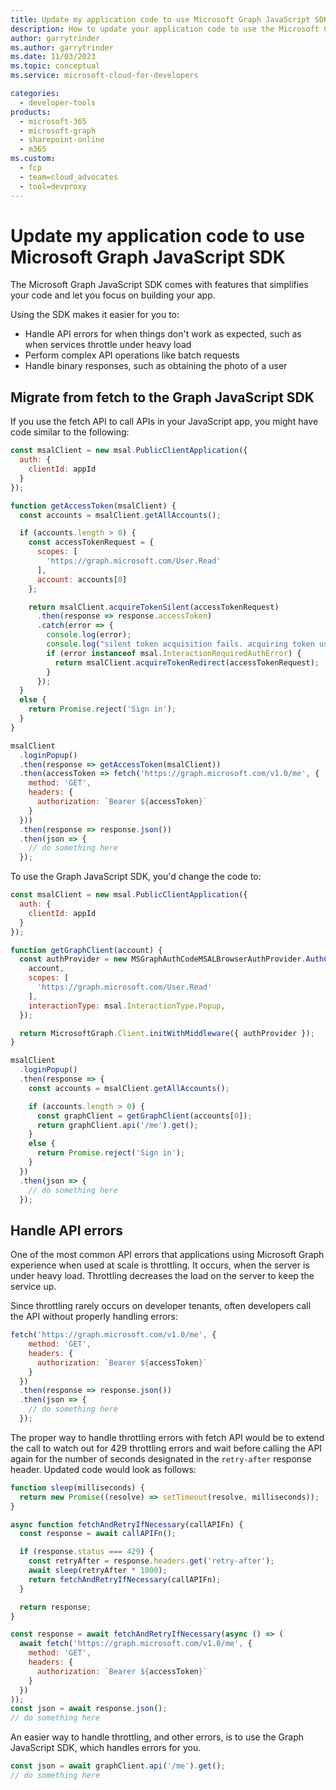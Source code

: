 ```yaml
---
title: Update my application code to use Microsoft Graph JavaScript SDK
description: How to update your application code to use the Microsoft Graph JavaScript SDK
author: garrytrinder
ms.author: garrytrinder
ms.date: 11/03/2023
ms.topic: conceptual
ms.service: microsoft-cloud-for-developers

categories:
  - developer-tools
products:
  - microsoft-365
  - microsoft-graph
  - sharepoint-online
  - m365
ms.custom:
  - fcp
  - team=cloud_advocates
  - tool=devproxy
---
```


# Update my application code to use Microsoft Graph JavaScript SDK

The Microsoft Graph JavaScript SDK comes with features that simplifies your code and let you focus on building your app. 

Using the SDK makes it easier for you to:

- Handle API errors for when things don't work as expected, such as when services throttle under heavy load
- Perform complex API operations like batch requests
- Handle binary responses, such as obtaining the photo of a user

## Migrate from fetch to the Graph JavaScript SDK

If you use the fetch API to call APIs in your JavaScript app, you might have code similar to the following:

```javascript
const msalClient = new msal.PublicClientApplication({
  auth: {
    clientId: appId
  }
});

function getAccessToken(msalClient) {
  const accounts = msalClient.getAllAccounts();

  if (accounts.length > 0) {
    const accessTokenRequest = {
      scopes: [
        'https://graph.microsoft.com/User.Read'
      ],
      account: accounts[0]
    };

    return msalClient.acquireTokenSilent(accessTokenRequest)
      .then(response => response.accessToken)
      .catch(error => {
        console.log(error);
        console.log("silent token acquisition fails. acquiring token using redirect");
        if (error instanceof msal.InteractionRequiredAuthError) {
          return msalClient.acquireTokenRedirect(accessTokenRequest);
        }
      });
  }
  else {
    return Promise.reject('Sign in');
  }
}

msalClient
  .loginPopup()
  .then(response => getAccessToken(msalClient))
  .then(accessToken => fetch('https://graph.microsoft.com/v1.0/me', {
    method: 'GET',
    headers: {
      authorization: `Bearer ${accessToken}`
    }
  }))
  .then(response => response.json())
  .then(json => {
    // do something here
  });
```

To use the Graph JavaScript SDK, you'd change the code to:

```javascript
const msalClient = new msal.PublicClientApplication({
  auth: {
    clientId: appId
  }
});

function getGraphClient(account) {
  const authProvider = new MSGraphAuthCodeMSALBrowserAuthProvider.AuthCodeMSALBrowserAuthenticationProvider(msalClient, {
    account,
    scopes: [
      'https://graph.microsoft.com/User.Read'
    ],
    interactionType: msal.InteractionType.Popup,
  });

  return MicrosoftGraph.Client.initWithMiddleware({ authProvider });
}

msalClient
  .loginPopup()
  .then(response => {
    const accounts = msalClient.getAllAccounts();

    if (accounts.length > 0) {
      const graphClient = getGraphClient(accounts[0]);
      return graphClient.api('/me').get();
    }
    else {
      return Promise.reject('Sign in');
    }
  })
  .then(json => {
    // do something here
  });
```

## Handle API errors

One of the most common API errors that applications using Microsoft Graph experience when used at scale is throttling. It occurs, when the server is under heavy load. Throttling decreases the load on the server to keep the service up.

Since throttling rarely occurs on developer tenants, often developers call the API without properly handling errors:

```javascript
fetch('https://graph.microsoft.com/v1.0/me', {
    method: 'GET',
    headers: {
      authorization: `Bearer ${accessToken}`
    }
  })
  .then(response => response.json())
  .then(json => {
    // do something here
  });
```

The proper way to handle throttling errors with fetch API would be to extend the call to watch out for 429 throttling errors and wait before calling the API again for the number of seconds designated in the `retry-after` response header. Updated code would look as follows:

```javascript
function sleep(milliseconds) {
  return new Promise((resolve) => setTimeout(resolve, milliseconds));
}

async function fetchAndRetryIfNecessary(callAPIFn) {
  const response = await callAPIFn();

  if (response.status === 429) {
    const retryAfter = response.headers.get('retry-after');
    await sleep(retryAfter * 1000);
    return fetchAndRetryIfNecessary(callAPIFn);
  }

  return response;
}

const response = await fetchAndRetryIfNecessary(async () => (
  await fetch('https://graph.microsoft.com/v1.0/me', {
    method: 'GET',
    headers: {
      authorization: `Bearer ${accessToken}`
    }
  })
));
const json = await response.json();
// do something here
```

An easier way to handle throttling, and other errors, is to use the Graph JavaScript SDK, which handles errors for you.

```javascript
const json = await graphClient.api('/me').get();
// do something here
```